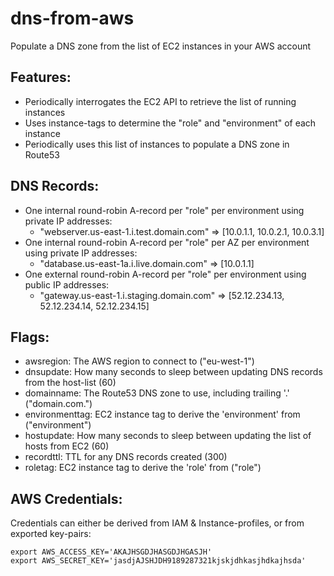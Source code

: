 # dns-from-aws
Populate a DNS zone from the list of EC2 instances in your AWS account

## Features:
* Periodically interrogates the EC2 API to retrieve the list of running instances
* Uses instance-tags to determine the "role" and "environment" of each instance
* Periodically uses this list of instances to populate a DNS zone in Route53

## DNS Records:
* One internal round-robin A-record per "role" per environment using private IP addresses:
  * "webserver.us-east-1.i.test.domain.com" => [10.0.1.1, 10.0.2.1, 10.0.3.1]
* One internal round-robin A-record per "role" per AZ per environment using private IP addresses:
  * "database.us-east-1a.i.live.domain.com" => [10.0.1.1]
* One external round-robin A-record per "role" per environment using public IP addresses:
  * "gateway.us-east-1.i.staging.domain.com" => [52.12.234.13, 52.12.234.14, 52.12.234.15]

## Flags:
* awsregion: The AWS region to connect to ("eu-west-1")
* dnsupdate: How many seconds to sleep between updating DNS records from the host-list (60)
* domainname: The Route53 DNS zone to use, including trailing '.' ("domain.com.")
* environmenttag: EC2 instance tag to derive the 'environment' from ("environment")
* hostupdate: How many seconds to sleep between updating the list of hosts from EC2 (60)
* recordttl: TTL for any DNS records created (300)
* roletag: EC2 instance tag to derive the 'role' from ("role")

## AWS Credentials:
Credentials can either be derived from IAM & Instance-profiles, or from exported key-pairs:
```
export AWS_ACCESS_KEY='AKAJHSGDJHASGDJHGASJH'
export AWS_SECRET_KEY='jasdjAJSHJDH9189287321kjskjdhkasjhdkajhsda'
```
